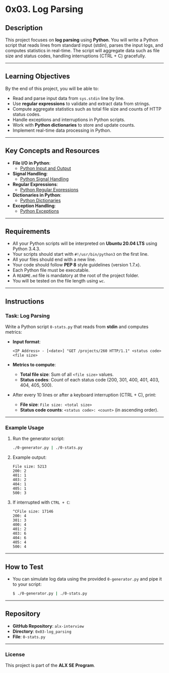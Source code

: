 # 0x03. Log Parsing

## Description
This project focuses on **log parsing** using **Python**. You will write a Python script that reads lines from standard input (stdin), parses the input logs, and computes statistics in real-time. The script will aggregate data such as file size and status codes, handling interruptions (CTRL + C) gracefully.

---

## Learning Objectives
By the end of this project, you will be able to:
- Read and parse input data from `sys.stdin` line by line.
- Use **regular expressions** to validate and extract data from strings.
- Compute aggregate statistics such as total file size and counts of HTTP status codes.
- Handle exceptions and interruptions in Python scripts.
- Work with **Python dictionaries** to store and update counts.
- Implement real-time data processing in Python.

---

## Key Concepts and Resources

- **File I/O in Python**:
  - [Python Input and Output](https://docs.python.org/3/tutorial/inputoutput.html)
- **Signal Handling**:
  - [Python Signal Handling](https://docs.python.org/3/library/signal.html)
- **Regular Expressions**:
  - [Python Regular Expressions](https://docs.python.org/3/library/re.html)
- **Dictionaries in Python**:
  - [Python Dictionaries](https://docs.python.org/3/tutorial/datastructures.html#dictionaries)
- **Exception Handling**:
  - [Python Exceptions](https://docs.python.org/3/tutorial/errors.html)

---

## Requirements

- All your Python scripts will be interpreted on **Ubuntu 20.04 LTS** using Python 3.4.3.
- Your scripts should start with `#!/usr/bin/python3` on the first line.
- All your files should end with a new line.
- Your code should follow **PEP 8** style guidelines (version 1.7.x).
- Each Python file must be executable.
- A `README.md` file is mandatory at the root of the project folder.
- You will be tested on the file length using `wc`.

---

## Instructions

### Task: Log Parsing

Write a Python script `0-stats.py` that reads from **stdin** and computes metrics:

- **Input format**:
  ```
  <IP Address> - [<date>] "GET /projects/260 HTTP/1.1" <status code> <file size>
  ```
- **Metrics to compute**:
  - **Total file size**: Sum of all `<file size>` values.
  - **Status codes**: Count of each status code (200, 301, 400, 401, 403, 404, 405, 500).

- After every 10 lines or after a keyboard interruption (CTRL + C), print:
  - **File size**: `File size: <total size>`
  - **Status code counts**: `<status code>: <count>` (in ascending order).

---

### Example Usage

1. Run the generator script:
   ```bash
   ./0-generator.py | ./0-stats.py
   ```

2. Example output:
   ```
   File size: 5213
   200: 2
   401: 1
   403: 2
   404: 1
   405: 1
   500: 3
   ```

3. If interrupted with `CTRL + C`:
   ```
   ^CFile size: 17146
   200: 4
   301: 3
   400: 4
   401: 2
   403: 6
   404: 6
   405: 4
   500: 4
   ```

---

## How to Test

- You can simulate log data using the provided `0-generator.py` and pipe it to your script:
  ```bash
  $ ./0-generator.py | ./0-stats.py
  ```

---

## Repository

- **GitHub Repository**: `alx-interview`
- **Directory**: `0x03-log_parsing`
- **File**: `0-stats.py`

---

### License
This project is part of the **ALX SE Program**.
